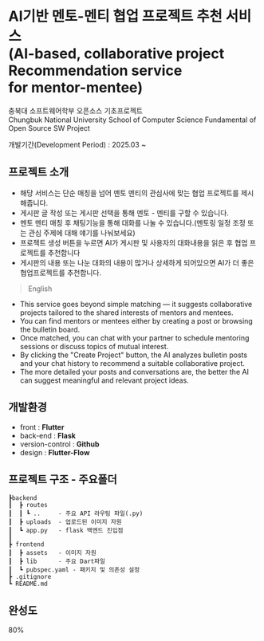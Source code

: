 # AI기반 멘토-멘티 협업 프로젝트 추천 서비스 <br/>(AI-based, collaborative project Recommendation service<br/>for mentor-mentee)

충북대 소프트웨어학부 오픈소스 기초프로젝트
<br/>Chungbuk National University School of Computer Science
Fundamental of Open Source SW Project

개발기간(Development Period) : 2025.03 ~

## 프로젝트 소개
- 해당 서비스는 단순 매칭을 넘어 멘토 멘티의 관심사에 맞는 협업 프로젝트를 제시해줍니다.
- 게시판 글 작성 또는 게시판 선택을 통해 멘토 - 멘티를 구할 수 있습니다.
- 멘토 멘티 매칭 후 채팅기능을 통해 대화를 나눌 수 있습니다.(멘토링 일정 조정 또는 관심 주제에 대해 얘기를 나눠보세요)
- 프로젝트 생성 버튼을 누르면 AI가 게시판 및 사용자의 대화내용을 읽은 후 협업 프로젝트를 추천합니다
- 게시판의 내용 또는 나눈 대화의 내용이 많거나 상세하게 되어있으면 AI가 더 좋은 협업프로젝트를 추천합니다.

>English
- This service goes beyond simple matching — it suggests collaborative projects tailored to the shared interests of mentors and mentees.
- You can find mentors or mentees either by creating a post or browsing the bulletin board.
- Once matched, you can chat with your partner to schedule mentoring sessions or discuss topics of mutual interest.
- By clicking the "Create Project" button, the AI analyzes bulletin posts and your chat history to recommend a suitable collaborative project.
- The more detailed your posts and conversations are, the better the AI can suggest meaningful and relevant project ideas.


## 개발환경
- front : __Flutter__
- back-end : __Flask__
- version-control : __Github__
- design : __Flutter-Flow__

## 프로젝트 구조 - 주요폴더
```
┣backend
┃  ┣ routes
┃  ┃ ┗ ..     - 주요 API 라우팅 파일(.py)
┃  ┣ uploads  - 업로드된 이미지 자원
┃  ┗ app.py   - flask 백엔드 진입점
┃
┣ frontend
┃  ┣ assets   - 이미지 자원
┃  ┣ lib      - 주요 Dart파일
┃  ┗ pubspec.yaml - 패키지 및 의존성 설정
┣ .gitignore
┗ README.md
```

## 완성도 
80%
